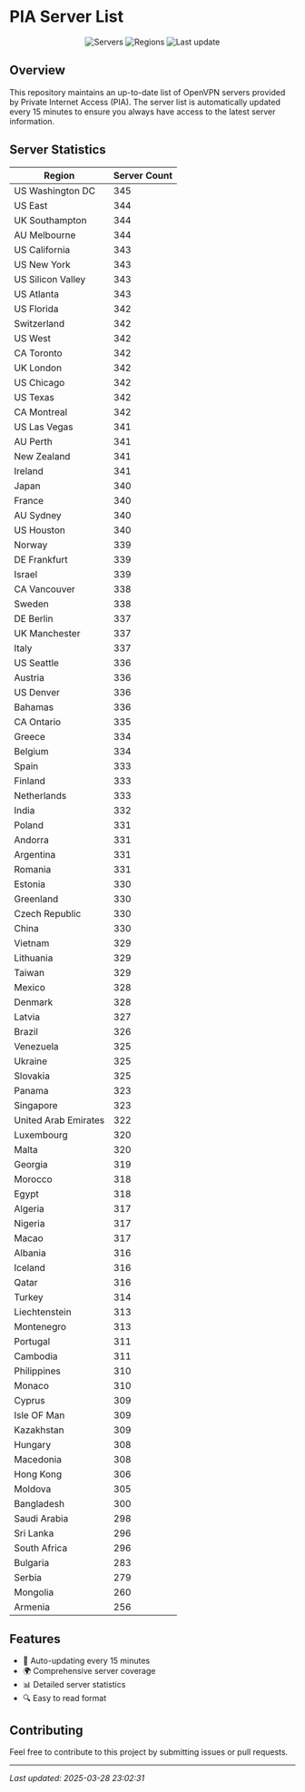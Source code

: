 # PIA Server List

<div align="center">

![Servers](https://img.shields.io/badge/servers-31,572-blue)
![Regions](https://img.shields.io/badge/regions-97-blue)
![Last update](https://img.shields.io/badge/Last_Updated-March_28_2025_18:02_EST-blue)

</div>

## Overview
This repository maintains an up-to-date list of OpenVPN servers provided by Private Internet Access (PIA). The server list is automatically updated every 15 minutes to ensure you always have access to the latest server information.

## Server Statistics
| Region | Server Count |
|--------|--------------|
| US Washington DC               | 345          |
| US East                        | 344          |
| UK Southampton                 | 344          |
| AU Melbourne                   | 344          |
| US California                  | 343          |
| US New York                    | 343          |
| US Silicon Valley              | 343          |
| US Atlanta                     | 343          |
| US Florida                     | 342          |
| Switzerland                    | 342          |
| US West                        | 342          |
| CA Toronto                     | 342          |
| UK London                      | 342          |
| US Chicago                     | 342          |
| US Texas                       | 342          |
| CA Montreal                    | 342          |
| US Las Vegas                   | 341          |
| AU Perth                       | 341          |
| New Zealand                    | 341          |
| Ireland                        | 341          |
| Japan                          | 340          |
| France                         | 340          |
| AU Sydney                      | 340          |
| US Houston                     | 340          |
| Norway                         | 339          |
| DE Frankfurt                   | 339          |
| Israel                         | 339          |
| CA Vancouver                   | 338          |
| Sweden                         | 338          |
| DE Berlin                      | 337          |
| UK Manchester                  | 337          |
| Italy                          | 337          |
| US Seattle                     | 336          |
| Austria                        | 336          |
| US Denver                      | 336          |
| Bahamas                        | 336          |
| CA Ontario                     | 335          |
| Greece                         | 334          |
| Belgium                        | 334          |
| Spain                          | 333          |
| Finland                        | 333          |
| Netherlands                    | 333          |
| India                          | 332          |
| Poland                         | 331          |
| Andorra                        | 331          |
| Argentina                      | 331          |
| Romania                        | 331          |
| Estonia                        | 330          |
| Greenland                      | 330          |
| Czech Republic                 | 330          |
| China                          | 330          |
| Vietnam                        | 329          |
| Lithuania                      | 329          |
| Taiwan                         | 329          |
| Mexico                         | 328          |
| Denmark                        | 328          |
| Latvia                         | 327          |
| Brazil                         | 326          |
| Venezuela                      | 325          |
| Ukraine                        | 325          |
| Slovakia                       | 325          |
| Panama                         | 323          |
| Singapore                      | 323          |
| United Arab Emirates           | 322          |
| Luxembourg                     | 320          |
| Malta                          | 320          |
| Georgia                        | 319          |
| Morocco                        | 318          |
| Egypt                          | 318          |
| Algeria                        | 317          |
| Nigeria                        | 317          |
| Macao                          | 317          |
| Albania                        | 316          |
| Iceland                        | 316          |
| Qatar                          | 316          |
| Turkey                         | 314          |
| Liechtenstein                  | 313          |
| Montenegro                     | 313          |
| Portugal                       | 311          |
| Cambodia                       | 311          |
| Philippines                    | 310          |
| Monaco                         | 310          |
| Cyprus                         | 309          |
| Isle OF Man                    | 309          |
| Kazakhstan                     | 309          |
| Hungary                        | 308          |
| Macedonia                      | 308          |
| Hong Kong                      | 306          |
| Moldova                        | 305          |
| Bangladesh                     | 300          |
| Saudi Arabia                   | 298          |
| Sri Lanka                      | 296          |
| South Africa                   | 296          |
| Bulgaria                       | 283          |
| Serbia                         | 279          |
| Mongolia                       | 260          |
| Armenia                        | 256          |

## Features
- 🔄 Auto-updating every 15 minutes
- 🌍 Comprehensive server coverage
- 📊 Detailed server statistics
- 🔍 Easy to read format

## Contributing
Feel free to contribute to this project by submitting issues or pull requests.

---
*Last updated: 2025-03-28 23:02:31*